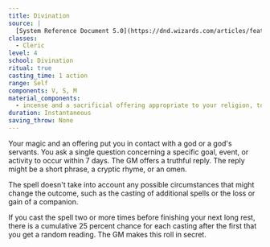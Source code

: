 ```yaml
---
title: Divination
source: |
  [System Reference Document 5.0](https://dnd.wizards.com/articles/features/systems-reference-document-srd)
classes:
  - Cleric
level: 4
school: Divination
ritual: true
casting_time: 1 action
range: Self
components: V, S, M
material_components:
  - incense and a sacrificial offering appropriate to your religion, together worth at least 25 gp, which the spell consumes
duration: Instantaneous
saving_throw: None
---
```


Your magic and an offering put you in contact with a god or a god's servants. You ask a single question concerning a specific goal, event, or activity to occur within 7 days. The GM offers a truthful reply. The reply might be a short phrase, a cryptic rhyme, or an omen.

The spell doesn't take into account any possible circumstances that might change the outcome, such as the casting of additional spells or the loss or gain of a companion.

If you cast the spell two or more times before finishing your next long rest, there is a cumulative 25 percent chance for each casting after the first that you get a random reading. The GM makes this roll in secret.
